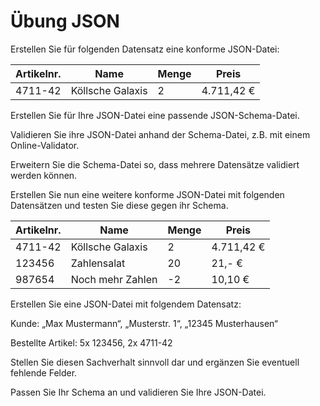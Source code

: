 
# Übung JSON

Erstellen Sie für folgenden Datensatz eine
konforme JSON-Datei:

| **Artikelnr.** | **Name**    | **Menge** | **Preis** |
| -------------------- | ----------------- | --------------- | --------------- |
| 4711-42              | Köllsche Galaxis | 2               | 4.711,42 €     |

Erstellen Sie für Ihre JSON-Datei eine passende JSON-Schema-Datei.

Validieren Sie ihre JSON-Datei anhand der Schema-Datei,
z.B. mit einem Online-Validator.

Erweitern Sie die Schema-Datei so, dass mehrere
Datensätze validiert werden können.

Erstellen Sie nun eine weitere konforme JSON-Datei
mit folgenden Datensätzen und testen Sie diese gegen ihr Schema.

| **Artikelnr.** | **Name**    | **Menge** | **Preis** |
| -------------------- | ----------------- | --------------- | --------------- |
| 4711-42              | Köllsche Galaxis | 2               | 4.711,42 €     |
| 123456               | Zahlensalat       | 20              | 21,- €         |
| 987654               | Noch mehr Zahlen  | -2              | 10,10 €        |

Erstellen Sie eine JSON-Datei mit folgendem
Datensatz:

Kunde: „Max Mustermann“, „Musterstr. 1“, „12345 Musterhausen“

Bestellte Artikel: 5x 123456, 2x 4711-42

Stellen Sie diesen Sachverhalt sinnvoll dar und ergänzen Sie eventuell fehlende
Felder.

Passen Sie Ihr Schema an und validieren Sie Ihre
JSON-Datei.
